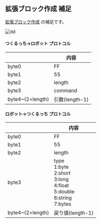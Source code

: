 ## 拡張ブロック作成 補足
[拡張ブロック作成](http://sohta02.web.fc2.com/familyday_extension.html) の補足です。

![dd](http://sohta02.web.fc2.com/images/image621.png)

#### つくるっち→ロボット プロトコル
| | 内容 |
| ---- | ---- |
| byte0 | FF |
| byte1 | 55 |
| byte2 | length |
| byte3 | command |
| byte4~(2+length) | 引数(length-1) |

#### ロボット→つくるっち プロトコル
| | 内容 |
| ---- | ---- |
| byte0 | FF |
| byte1 | 55 |
| byte2 | length |
| byte3 | type<br />1:byte<br />2:short<br />3:long<br />4:float<br />5:double<br />6:string<br />7:bytes |
| byte4~(2+length) | 戻り値(length-1) |

